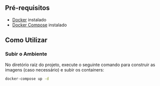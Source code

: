 ## Pré-requisitos

- [Docker](https://docs.docker.com/get-docker/) instalado
- [Docker Compose](https://docs.docker.com/compose/install/) instalado

## Como Utilizar

### Subir o Ambiente

No diretório raiz do projeto, execute o seguinte comando para construir as imagens (caso necessário) e subir os containers:

```bash
docker-compose up -d

